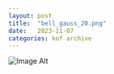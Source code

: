 ```yaml
---
layout:	post
title:	"bell_gauss_20.png"
date:	2023-11-07
categories:	kof archive
---
```


![Image Alt](https://k0f.github.io/assets/bell_gauss_20.png)